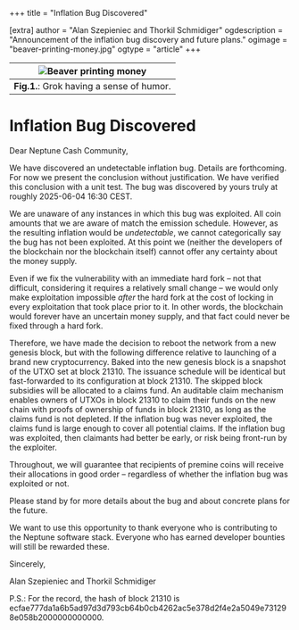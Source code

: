 +++
title = "Inflation Bug Discovered"

[extra]
author = "Alan Szepieniec and Thorkil Schmidiger"
ogdescription = "Announcement of the inflation bug discovery and future plans."
ogimage = "beaver-printing-money.jpg"
ogtype = "article"
+++

|  ![Beaver printing money](beaver-printing-money.jpg)     |
| :-----------------: |
| **Fig.1.**: Grok having a sense of humor. |

# Inflation Bug Discovered

Dear Neptune Cash Community,

We have discovered an undetectable inflation bug. Details are forthcoming. For now we present the conclusion without justification. We have verified this conclusion with a unit test. The bug was discovered by yours truly at roughly 2025-06-04 16:30 CEST.

We are unaware of any instances in which this bug was exploited. All coin amounts that we are aware of match the emission schedule. However, as the resulting inflation would be *undetectable*, we cannot categorically say the bug has not been exploited. At this point we (neither the developers of the blockchain nor the blockchain itself) cannot offer any certainty about the money supply.

Even if we fix the vulnerability with an immediate hard fork – not that difficult, considering it requires a relatively small change – we would only make exploitation impossible *after* the hard fork at the cost of locking in every exploitation that took place prior to it. In other words, the blockchain would forever have an uncertain money supply, and that fact could never be fixed through a hard fork.

Therefore, we have made the decision to reboot the network from a new genesis block, but with the following difference relative to launching of a brand new cryptocurrency. Baked into the new genesis block is a snapshot of the UTXO set at block 21310. The issuance schedule will be identical but fast-forwarded to its configuration at block 21310. The skipped block subsidies will be allocated to a claims fund. An auditable claim mechanism enables owners of UTXOs in block 21310 to claim their funds on the new chain with proofs of ownership of funds in block 21310, as long as the claims fund is not depleted. If the inflation bug was never exploited, the claims fund is large enough to cover all potential claims. If the inflation bug was exploited, then claimants had better be early, or risk being front-run by the exploiter.

Throughout, we will guarantee that recipients of premine coins will receive their allocations in good order – regardless of whether the inflation bug was exploited or not. 

Please stand by for more details about the bug and about concrete plans for the future.

We want to use this opportunity to thank everyone who is contributing to the Neptune software stack. Everyone who has earned developer bounties will still be rewarded these.

Sincerely,

Alan Szepieniec and Thorkil Schmidiger

P.S.: For the record, the hash of block 21310 is ecfae777da1a6b5ad97d3d793cb64b0cb4262ac5e378d2f4e2a5049e731298e058b2000000000000.
